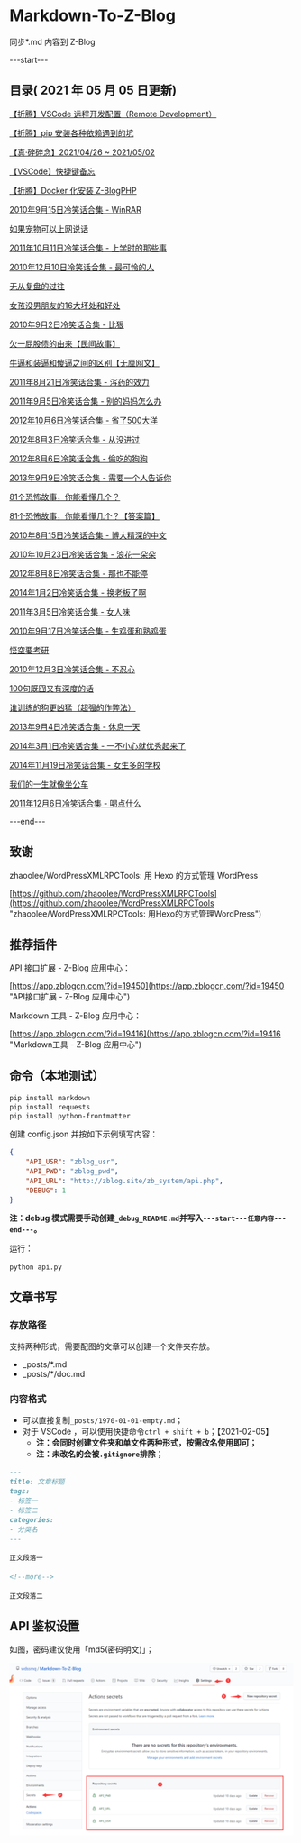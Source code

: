# Markdown-To-Z-Blog

同步*.md 内容到 Z-Blog

---start---

## 目录( 2021 年 05 月 05 日更新)

[【折腾】VSCode 远程开发配置（Remote Development）](https://www.wdssmq.com/post/20201120519.html "【折腾】VSCode 远程开发配置（Remote Development）")

[【折腾】pip 安装各种依赖遇到的坑](https://www.wdssmq.com/post/20210224781.html "【折腾】pip 安装各种依赖遇到的坑")

[【真·碎碎念】2021/04/26 ~ 2021/05/02](https://www.wdssmq.com/post/20100305398.html "【真·碎碎念】2021/04/26 ~ 2021/05/02")

[【VSCode】快捷键备忘](https://www.wdssmq.com/post/20130525410.html "【VSCode】快捷键备忘")

[【折腾】Docker 化安装 Z-BlogPHP](https://www.wdssmq.com/post/20120817543.html "【折腾】Docker 化安装 Z-BlogPHP")

[2010年9月15日冷笑话合集 - WinRAR](https://www.wdssmq.com/post/2010Nian9Yue15RiLengXiaoHuaHeJi-WinRAR.html "2010年9月15日冷笑话合集 - WinRAR")

[如果宠物可以上网说话](https://www.wdssmq.com/post/2010051051.html "如果宠物可以上网说话")

[2011年10月11日冷笑话合集 - 上学时的那些事](https://www.wdssmq.com/post/2011Nian10Yue11RiLengXiaoHuaHeJi-ShangXueShiDeNaXieShi.html "2011年10月11日冷笑话合集 - 上学时的那些事")

[2010年12月10日冷笑话合集 - 最可怜的人](https://www.wdssmq.com/post/2010Nian12Yue10RiLengXiaoHuaHeJi-ZuiKeLianDeRen.html "2010年12月10日冷笑话合集 - 最可怜的人")

[无从复盘的过往](https://www.wdssmq.com/post/20191128815.html "无从复盘的过往")

[女孩没男朋友的16大坏处和好处](https://www.wdssmq.com/post/NuHaiMeiNanPengYouDe16DaHuaiChuHeHaoChu.html "女孩没男朋友的16大坏处和好处")

[2010年9月2日冷笑话合集 - 比狠](https://www.wdssmq.com/post/2010nian9yue2rixiaohuaheji-bihen.html "2010年9月2日冷笑话合集 - 比狠")

[欠一屁股债的由来【民间故事】](https://www.wdssmq.com/post/20131014522.html "欠一屁股债的由来【民间故事】")

[牛逼和装逼和傻逼之间的区别【无厘网文】](https://www.wdssmq.com/post/20120729674.html "牛逼和装逼和傻逼之间的区别【无厘网文】")

[2011年8月21日冷笑话合集 - 泻药的效力](https://www.wdssmq.com/post/2011Nian8Yue21RiLengXiaoHuaHeJi-XieYaoDeXiaoLi.html "2011年8月21日冷笑话合集 - 泻药的效力")

[2011年9月5日冷笑话合集 - 别的妈妈怎么办](https://www.wdssmq.com/post/2011Nian9Yue5RiLengXiaoHuaHeJi-BieDeMaMaZenMeBan.html "2011年9月5日冷笑话合集 - 别的妈妈怎么办")

[2012年10月6日冷笑话合集 - 省了500大洋](https://www.wdssmq.com/post/20121010261.html "2012年10月6日冷笑话合集 - 省了500大洋")

[2012年8月3日冷笑话合集 - 从没进过](https://www.wdssmq.com/post/20120803959.html "2012年8月3日冷笑话合集 - 从没进过")

[2012年8月6日冷笑话合集 - 偷吃的狗狗](https://www.wdssmq.com/post/20120807424.html "2012年8月6日冷笑话合集 - 偷吃的狗狗")

[2013年9月9日冷笑话合集 - 需要一个人告诉你](https://www.wdssmq.com/post/20130909125.html "2013年9月9日冷笑话合集 - 需要一个人告诉你")

[81个恐怖故事，你能看懂几个？](https://www.wdssmq.com/post/20120622151.html "81个恐怖故事，你能看懂几个？")

[81个恐怖故事，你能看懂几个？【答案篇】](https://www.wdssmq.com/post/20120719331.html "81个恐怖故事，你能看懂几个？【答案篇】")

[2010年8月15日冷笑话合集 - 博大精深的中文](https://www.wdssmq.com/post/2010Nian8Yue15RiXiaoHuaHeJi-BoDaJingShenDeZhongWen.html "2010年8月15日冷笑话合集 - 博大精深的中文")

[2010年10月23日冷笑话合集 - 浪花一朵朵](https://www.wdssmq.com/post/2010Nian10Yue23RiXiaoHuaHeJi-LangHuaYiDuoDuo.html "2010年10月23日冷笑话合集 - 浪花一朵朵")

[2012年8月8日冷笑话合集 - 那也不能停](https://www.wdssmq.com/post/20100302591.html "2012年8月8日冷笑话合集 - 那也不能停")

[2014年1月2日冷笑话合集 - 换老板了啊](https://www.wdssmq.com/post/20140102331.html "2014年1月2日冷笑话合集 - 换老板了啊")

[2011年3月5日冷笑话合集 - 女人味](https://www.wdssmq.com/post/20120623819.html "2011年3月5日冷笑话合集 - 女人味")

[2010年9月17日冷笑话合集 - 生鸡蛋和熟鸡蛋](https://www.wdssmq.com/post/2010Nian9Yue17RiLengXiaoHuaHeJi-ShengJiDanHeShuJiDan.html "2010年9月17日冷笑话合集 - 生鸡蛋和熟鸡蛋")

[悟空要考研](https://www.wdssmq.com/post/20100301165.html "悟空要考研")

[2010年12月3日冷笑话合集 - 不忍心](https://www.wdssmq.com/post/2010Nian12Yue3RiLengXiaoHuaHeJi-BuRenXin.html "2010年12月3日冷笑话合集 - 不忍心")

[100句既囧又有深度的话](https://www.wdssmq.com/post/20100214276.html "100句既囧又有深度的话")

[谁训练的狗更凶猛（超强的作弊法）](https://www.wdssmq.com/post/2010021816.html "谁训练的狗更凶猛（超强的作弊法）")

[2013年9月4日冷笑话合集 - 休息一天](https://www.wdssmq.com/post/20130904562.html "2013年9月4日冷笑话合集 - 休息一天")

[2014年3月1日冷笑话合集 - 一不小心就优秀起来了](https://www.wdssmq.com/post/20140301780.html "2014年3月1日冷笑话合集 - 一不小心就优秀起来了")

[2014年11月19日冷笑话合集 - 女生多的学校](https://www.wdssmq.com/post/20141119652.html "2014年11月19日冷笑话合集 - 女生多的学校")

[我们的一生就像坐公车](https://www.wdssmq.com/post/WoMenDeYiShengJiuXiangZuoGongChe.html "我们的一生就像坐公车")

[2011年12月6日冷笑话合集 - 喝点什么](https://www.wdssmq.com/post/2011Nian12Yue6RiLengXiaoHuaHeJi-HeDianShiMe.html "2011年12月6日冷笑话合集 - 喝点什么")

---end---

## 致谢

zhaoolee/WordPressXMLRPCTools: 用 Hexo 的方式管理 WordPress

[https://github.com/zhaoolee/WordPressXMLRPCTools](https://github.com/zhaoolee/WordPressXMLRPCTools "zhaoolee/WordPressXMLRPCTools: 用Hexo的方式管理WordPress")

## 推荐插件

API 接口扩展 - Z-Blog 应用中心：

[https://app.zblogcn.com/?id=19450](https://app.zblogcn.com/?id=19450 "API接口扩展 - Z-Blog 应用中心")

Markdown 工具 - Z-Blog 应用中心：

[https://app.zblogcn.com/?id=19416](https://app.zblogcn.com/?id=19416 "Markdown工具 - Z-Blog 应用中心")

## 命令（本地测试）

```shell
pip install markdown
pip install requests
pip install python-frontmatter
```

创建 config.json 并按如下示例填写内容：

```json
{
    "API_USR": "zblog_usr",
    "API_PWD": "zblog_pwd",
    "API_URL": "http://zblog.site/zb_system/api.php",
    "DEBUG": 1
}
```

**注：debug 模式需要手动创建`_debug_README.md`并写入`---start---任意内容---end---`。**

运行：

`python api.py`

## 文章书写

### 存放路径

支持两种形式，需要配图的文章可以创建一个文件夹存放。

- _posts/*.md
- _posts/*/doc.md

### 内容格式

- 可以直接复制`_posts/1970-01-01-empty.md`；
- 对于 VSCode ，可以使用快捷命令`ctrl + shift + b`；【2021-02-05】
  - **注：会同时创建文件夹和单文件两种形式，按需改名使用即可；**
  - **注：未改名的会被`.gitignore`排除；**

```md
---
title: 文章标题
tags:
- 标签一
- 标签二
categories:
- 分类名
---

正文段落一

<!--more-->

正文段落二

```

## API 鉴权设置

如图，密码建议使用「md5(密码明文)」；

![001](doc/001.png "001")

